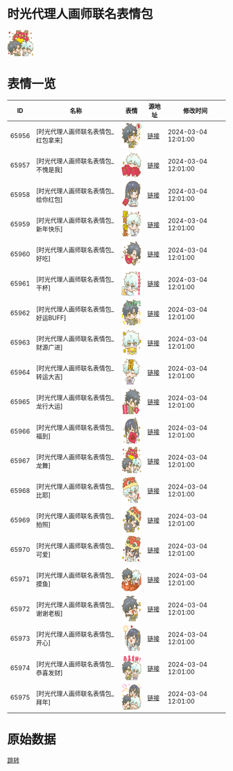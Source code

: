 # 时光代理人画师联名表情包

<img src="./cover.png" height="60" alt="cover" />

# 表情一览

|ID|名称|表情|源地址|修改时间|
|----|----|----|----|----|
|65956|[时光代理人画师联名表情包_红包拿来]|<img src="./pic/065956_%5B时光代理人画师联名表情包_红包拿来%5D.png" height="60" alt="红包拿来"/>|[链接](https://i0.hdslb.com/bfs/garb/80fa91423710c4b71f4814c6c7c6b9a6ee95fd4b.png)|2024-03-04 12:01:00|
|65957|[时光代理人画师联名表情包_不愧是我]|<img src="./pic/065957_%5B时光代理人画师联名表情包_不愧是我%5D.png" height="60" alt="不愧是我"/>|[链接](https://i0.hdslb.com/bfs/garb/8e6cbd60764523293ba9995b4ddabd3f63e73a56.png)|2024-03-04 12:01:00|
|65958|[时光代理人画师联名表情包_给你红包]|<img src="./pic/065958_%5B时光代理人画师联名表情包_给你红包%5D.png" height="60" alt="给你红包"/>|[链接](https://i0.hdslb.com/bfs/garb/eef1eb1ad42bab5a8a6532d2a416afd21246f7b9.png)|2024-03-04 12:01:00|
|65959|[时光代理人画师联名表情包_新年快乐]|<img src="./pic/065959_%5B时光代理人画师联名表情包_新年快乐%5D.png" height="60" alt="新年快乐"/>|[链接](https://i0.hdslb.com/bfs/garb/70c2c60eca6cdb04890b71288f73c5e4f649a5f8.png)|2024-03-04 12:01:00|
|65960|[时光代理人画师联名表情包_好吃]|<img src="./pic/065960_%5B时光代理人画师联名表情包_好吃%5D.png" height="60" alt="好吃"/>|[链接](https://i0.hdslb.com/bfs/garb/90787f26aff158df0caec380ac06928ea4e12539.png)|2024-03-04 12:01:00|
|65961|[时光代理人画师联名表情包_干杯]|<img src="./pic/065961_%5B时光代理人画师联名表情包_干杯%5D.png" height="60" alt="干杯"/>|[链接](https://i0.hdslb.com/bfs/garb/e4ceb53baece38cebfffcc14989f38291d62249b.png)|2024-03-04 12:01:00|
|65962|[时光代理人画师联名表情包_好运BUFF]|<img src="./pic/065962_%5B时光代理人画师联名表情包_好运BUFF%5D.png" height="60" alt="好运BUFF"/>|[链接](https://i0.hdslb.com/bfs/garb/817c54e301424008c7da6c2e78978e623a98d780.png)|2024-03-04 12:01:00|
|65963|[时光代理人画师联名表情包_财源广进]|<img src="./pic/065963_%5B时光代理人画师联名表情包_财源广进%5D.png" height="60" alt="财源广进"/>|[链接](https://i0.hdslb.com/bfs/garb/d871fcf2fc840de86f0e91756d1e0c5c851a6b02.png)|2024-03-04 12:01:00|
|65964|[时光代理人画师联名表情包_转运大吉]|<img src="./pic/065964_%5B时光代理人画师联名表情包_转运大吉%5D.png" height="60" alt="转运大吉"/>|[链接](https://i0.hdslb.com/bfs/garb/4769a84099d52ac455e37c000a4886ab56d184da.png)|2024-03-04 12:01:00|
|65965|[时光代理人画师联名表情包_龙行大运]|<img src="./pic/065965_%5B时光代理人画师联名表情包_龙行大运%5D.png" height="60" alt="龙行大运"/>|[链接](https://i0.hdslb.com/bfs/garb/91d4d68228f04a48a062432e6d89cf823e5b2a38.png)|2024-03-04 12:01:00|
|65966|[时光代理人画师联名表情包_福到]|<img src="./pic/065966_%5B时光代理人画师联名表情包_福到%5D.png" height="60" alt="福到"/>|[链接](https://i0.hdslb.com/bfs/garb/5fbd7eb3c6d45ee12748f5eaf9a02f21106aa0ab.png)|2024-03-04 12:01:00|
|65967|[时光代理人画师联名表情包_龙舞]|<img src="./pic/065967_%5B时光代理人画师联名表情包_龙舞%5D.png" height="60" alt="龙舞"/>|[链接](https://i0.hdslb.com/bfs/garb/5d439b78dc54c33b4ef57fbc85c069f489b46009.png)|2024-03-04 12:01:00|
|65968|[时光代理人画师联名表情包_比耶]|<img src="./pic/065968_%5B时光代理人画师联名表情包_比耶%5D.png" height="60" alt="比耶"/>|[链接](https://i0.hdslb.com/bfs/garb/1731d94d0cc7750dc793cdb6901cdc7ba6893ab9.png)|2024-03-04 12:01:00|
|65969|[时光代理人画师联名表情包_拍照]|<img src="./pic/065969_%5B时光代理人画师联名表情包_拍照%5D.png" height="60" alt="拍照"/>|[链接](https://i0.hdslb.com/bfs/garb/756b7b7b227a8b8ce4c6f44216df3750a97f8f7e.png)|2024-03-04 12:01:00|
|65970|[时光代理人画师联名表情包_可爱]|<img src="./pic/065970_%5B时光代理人画师联名表情包_可爱%5D.png" height="60" alt="可爱"/>|[链接](https://i0.hdslb.com/bfs/garb/b7df9f1eb331528c06e33170f9b40947d83908b9.png)|2024-03-04 12:01:00|
|65971|[时光代理人画师联名表情包_摸鱼]|<img src="./pic/065971_%5B时光代理人画师联名表情包_摸鱼%5D.png" height="60" alt="摸鱼"/>|[链接](https://i0.hdslb.com/bfs/garb/0fc8195bd4a3eadaca53574176af1c4af4d0dc17.png)|2024-03-04 12:01:00|
|65972|[时光代理人画师联名表情包_谢谢老板]|<img src="./pic/065972_%5B时光代理人画师联名表情包_谢谢老板%5D.png" height="60" alt="谢谢老板"/>|[链接](https://i0.hdslb.com/bfs/garb/6d63ef6bf59d2ce88ed0a80b4236e764f4465192.png)|2024-03-04 12:01:00|
|65973|[时光代理人画师联名表情包_开心]|<img src="./pic/065973_%5B时光代理人画师联名表情包_开心%5D.png" height="60" alt="开心"/>|[链接](https://i0.hdslb.com/bfs/garb/a1d1d7e4d639c22ed35f5dd5879051c0f31d5149.png)|2024-03-04 12:01:00|
|65974|[时光代理人画师联名表情包_恭喜发财]|<img src="./pic/065974_%5B时光代理人画师联名表情包_恭喜发财%5D.png" height="60" alt="恭喜发财"/>|[链接](https://i0.hdslb.com/bfs/garb/ed44912ddaab070a336e3cdc3f328217dac8faaa.png)|2024-03-04 12:01:00|
|65975|[时光代理人画师联名表情包_拜年]|<img src="./pic/065975_%5B时光代理人画师联名表情包_拜年%5D.png" height="60" alt="拜年"/>|[链接](https://i0.hdslb.com/bfs/garb/def1be50d67db21a6ff6b76d4410b4378a5f7204.png)|2024-03-04 12:01:00|

# 原始数据

[跳转](./raw.json)

